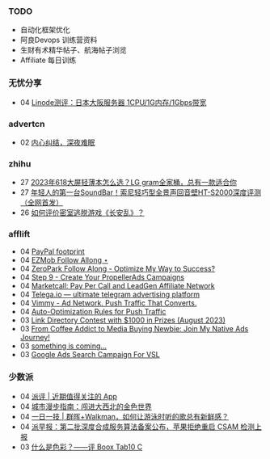 ### TODO
-  自动化框架优化
-  阿良Devops 训练营资料
-  生财有术精华帖子、航海帖子浏览
-  Affiliate 每日训练

### 无忧分享
<!-- ruyo:START -->
-  04 [Linode测评：日本大阪服务器 1CPU/1G内存/1Gbps带宽](https://51.ruyo.net/18466.html)<!-- ruyo:END -->

### advertcn
<!-- advertcn:START -->
-  02 [内心纠结，深夜难眠](https://www.advertcn.com/forum.php?mod=viewthread&tid=111929)<!-- advertcn:END -->

### zhihu
<!-- zhihu:START -->
-  27 [2023年618大屏轻薄本怎么选？LG gram全家桶，总有一款适合你](http://zhuanlan.zhihu.com/p/632641888?utm_campaign=rss&utm_medium=rss&utm_source=rss&utm_content=title)
-  27 [年轻人的第一台SoundBar！索尼轻巧型全景声回音壁HT-S2000深度评测（全网首发）](http://zhuanlan.zhihu.com/p/630990296?utm_campaign=rss&utm_medium=rss&utm_source=rss&utm_content=title)
-  26 [如何评价密室逃脱游戏《长安乱》？](http://www.zhihu.com/question/563950552/answer/3045961312?utm_campaign=rss&utm_medium=rss&utm_source=rss&utm_content=title)<!-- zhihu:END -->

### afflift
<!-- afflift:START -->
-  04 [PayPal footprint](https://afflift.com/f/threads/paypal-footprint.11536/)
-  04 [EZMob Follow Allong ⋆](https://afflift.com/f/threads/ezmob-follow-allong-%E2%8B%86.11449/)
-  04 [ZeroPark Follow Along - Optimize My Way to Success?](https://afflift.com/f/threads/zeropark-follow-along-optimize-my-way-to-success.11496/)
-  04 [Step 9 - Create Your PropellerAds Campaigns](https://afflift.com/f/threads/step-9-create-your-propellerads-campaigns.7480/)
-  04 [Marketcall: Pay Per Call and LeadGen Affiliate Network](https://afflift.com/f/threads/marketcall-pay-per-call-and-leadgen-affiliate-network.5645/)
-  04 [Telega.io — ultimate telegram advertising platform](https://afflift.com/f/threads/telega-io-%E2%80%94-ultimate-telegram-advertising-platform.11531/)
-  04 [Vimmy - Ad Network. Push Traffic That Converts.](https://afflift.com/f/threads/vimmy-ad-network-push-traffic-that-converts.5871/)
-  04 [Auto-Optimization Rules for Push Traffic](https://afflift.com/f/threads/auto-optimization-rules-for-push-traffic.11540/)
-  03 [Link Directory Contest with $1000 in Prizes &lpar;August 2023&rpar;](https://afflift.com/f/threads/link-directory-contest-with-1000-in-prizes-august-2023.11479/)
-  03 [From Coffee Addict to Media Buying Newbie: Join My Native Ads Journey!](https://afflift.com/f/threads/from-coffee-addict-to-media-buying-newbie-join-my-native-ads-journey.11401/)
-  03 [something is coming...](https://afflift.com/f/threads/something-is-coming.11533/)
-  03 [Google Ads Search Campaign For VSL](https://afflift.com/f/threads/google-ads-search-campaign-for-vsl.11517/)<!-- afflift:END -->

### 少数派
<!-- sspai:START -->
-  04 [派评 | 近期值得关注的 App](https://sspai.com/post/82673)
-  04 [城市漫步指南：闯进大西北的金色世界](https://sspai.com/post/82536)
-  04 [一日一技 | 群晖+Walkman，如何让游泳时听的歌总有新鲜感？](https://sspai.com/post/82260)
-  04 [派早报：第二批深度合成服务算法备案公布，苹果拒绝重启 CSAM 检测上报](https://sspai.com/post/82658)
-  03 [什么是色彩？——评 Boox Tab10 C](https://sspai.com/post/82653)<!-- sspai:END -->

